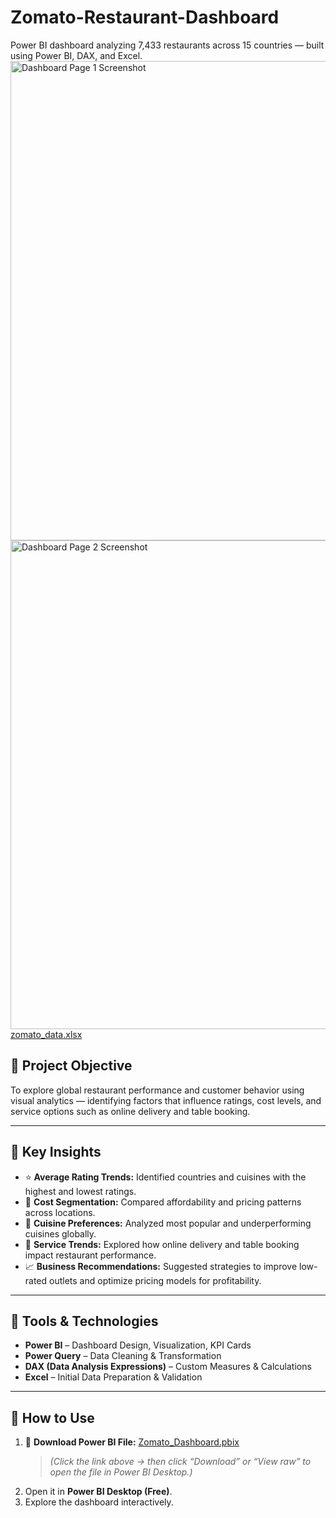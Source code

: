 # Zomato-Restaurant-Dashboard
Power BI dashboard analyzing 7,433 restaurants across 15 countries — built using Power BI, DAX, and Excel.
<img width="1370" height="767" alt="Dashboard Page 1 Screenshot" src="https://github.com/user-attachments/assets/522ad3a3-4085-487e-a0df-105698ec08c5" />
<img width="1382" height="782" alt="Dashboard Page 2 Screenshot" src="https://github.com/user-attachments/assets/6a6c170f-bb5c-48e9-96e2-8117edb830f1" />
[zomato_data.xlsx](https://github.com/user-attachments/files/23057293/zomato_data.xlsx)



## 🎯 Project Objective
To explore global restaurant performance and customer behavior using visual analytics — identifying factors that influence ratings, cost levels, and service options such as online delivery and table booking.

---

## 🧩 Key Insights
- ⭐ **Average Rating Trends:** Identified countries and cuisines with the highest and lowest ratings.  
- 💸 **Cost Segmentation:** Compared affordability and pricing patterns across locations.  
- 🍕 **Cuisine Preferences:** Analyzed most popular and underperforming cuisines globally.  
- 🚚 **Service Trends:** Explored how online delivery and table booking impact restaurant performance.  
- 📈 **Business Recommendations:** Suggested strategies to improve low-rated outlets and optimize pricing models for profitability.

---

## 🧰 Tools & Technologies
- **Power BI** – Dashboard Design, Visualization, KPI Cards  
- **Power Query** – Data Cleaning & Transformation  
- **DAX (Data Analysis Expressions)** – Custom Measures & Calculations  
- **Excel** – Initial Data Preparation & Validation

---

## 🚀 How to Use
1. 📂 **Download Power BI File:** [Zomato_Dashboard.pbix](./Zomato_Dashboard.pbix)
   > *(Click the link above → then click “Download” or “View raw” to open the file in Power BI Desktop.)*
2. Open it in **Power BI Desktop (Free)**.
3. Explore the dashboard interactively.



